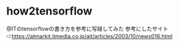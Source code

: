 # how2tensorflow
@ITのtensorflowの書き方を参考に写経してみた
参考にしたサイト⇨https://atmarkit.itmedia.co.jp/ait/articles/2003/10/news016.html
